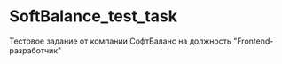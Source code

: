 # SoftBalance_test_task
Тестовое задание от компании СофтБаланс на должность "Frontend-разработчик"
